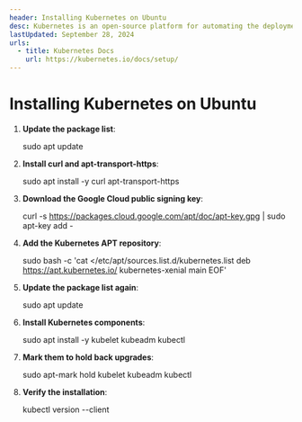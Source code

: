 ```yaml
---
header: Installing Kubernetes on Ubuntu
desc: Kubernetes is an open-source platform for automating the deployment, scaling, and management of containerized applications across clusters of machines.
lastUpdated: September 28, 2024
urls:
  - title: Kubernetes Docs
    url: https://kubernetes.io/docs/setup/
---
```


# Installing Kubernetes on Ubuntu

1. **Update the package list**:
   
   sudo apt update

2. **Install curl and apt-transport-https**:
   
   sudo apt install -y curl apt-transport-https

3. **Download the Google Cloud public signing key**:
   
   curl -s https://packages.cloud.google.com/apt/doc/apt-key.gpg | sudo apt-key add -

4. **Add the Kubernetes APT repository**:
   
   sudo bash -c 'cat <<EOF >/etc/apt/sources.list.d/kubernetes.list
   deb https://apt.kubernetes.io/ kubernetes-xenial main
   EOF'

5. **Update the package list again**:
   
   sudo apt update

6. **Install Kubernetes components**:
   
   sudo apt install -y kubelet kubeadm kubectl

7. **Mark them to hold back upgrades**:
   
   sudo apt-mark hold kubelet kubeadm kubectl

8. **Verify the installation**:
   
   kubectl version --client
